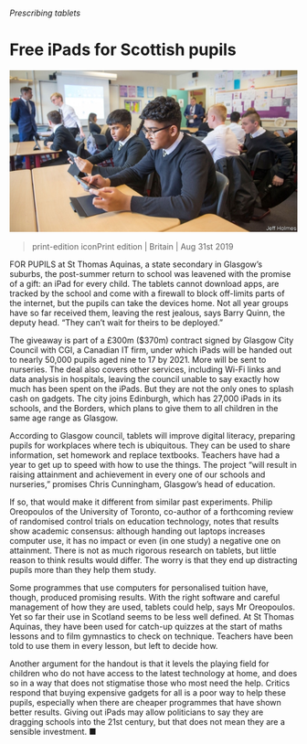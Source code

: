 ###### Prescribing tablets

# Free iPads for Scottish pupils 

![image](images/20190831_BRP501.jpg) 

> print-edition iconPrint edition | Britain | Aug 31st 2019 

FOR PUPILS at St Thomas Aquinas, a state secondary in Glasgow’s suburbs, the post-summer return to school was leavened with the promise of a gift: an iPad for every child. The tablets cannot download apps, are tracked by the school and come with a firewall to block off-limits parts of the internet, but the pupils can take the devices home. Not all year groups have so far received them, leaving the rest jealous, says Barry Quinn, the deputy head. “They can’t wait for theirs to be deployed.” 

The giveaway is part of a £300m ($370m) contract signed by Glasgow City Council with CGI, a Canadian IT firm, under which iPads will be handed out to nearly 50,000 pupils aged nine to 17 by 2021. More will be sent to nurseries. The deal also covers other services, including Wi-Fi links and data analysis in hospitals, leaving the council unable to say exactly how much has been spent on the iPads. But they are not the only ones to splash cash on gadgets. The city joins Edinburgh, which has 27,000 iPads in its schools, and the Borders, which plans to give them to all children in the same age range as Glasgow. 

According to Glasgow council, tablets will improve digital literacy, preparing pupils for workplaces where tech is ubiquitous. They can be used to share information, set homework and replace textbooks. Teachers have had a year to get up to speed with how to use the things. The project “will result in raising attainment and achievement in every one of our schools and nurseries,” promises Chris Cunningham, Glasgow’s head of education. 

If so, that would make it different from similar past experiments. Philip Oreopoulos of the University of Toronto, co-author of a forthcoming review of randomised control trials on education technology, notes that results show academic consensus: although handing out laptops increases computer use, it has no impact or even (in one study) a negative one on attainment. There is not as much rigorous research on tablets, but little reason to think results would differ. The worry is that they end up distracting pupils more than they help them study. 

Some programmes that use computers for personalised tuition have, though, produced promising results. With the right software and careful management of how they are used, tablets could help, says Mr Oreopoulos. Yet so far their use in Scotland seems to be less well defined. At St Thomas Aquinas, they have been used for catch-up quizzes at the start of maths lessons and to film gymnastics to check on technique. Teachers have been told to use them in every lesson, but left to decide how. 

Another argument for the handout is that it levels the playing field for children who do not have access to the latest technology at home, and does so in a way that does not stigmatise those who most need the help. Critics respond that buying expensive gadgets for all is a poor way to help these pupils, especially when there are cheaper programmes that have shown better results. Giving out iPads may allow politicians to say they are dragging schools into the 21st century, but that does not mean they are a sensible investment. ■ 

